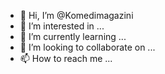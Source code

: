 - 👋 Hi, I’m @Komedimagazini
- 👀 I’m interested in ...
- 🌱 I’m currently learning ...
- 💞️ I’m looking to collaborate on ...
- 📫 How to reach me ...

<!---
Komedimagazini/Komedimagazini is a ✨ special ✨ repository because its `README.md` (this file) appears on your GitHub profile.
You can click the Preview link to take a look at your changes.
--->
